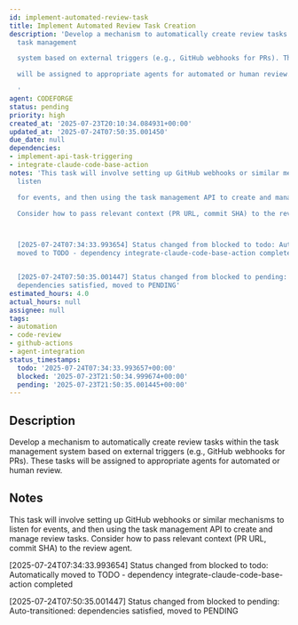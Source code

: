 ```yaml
---
id: implement-automated-review-task
title: Implement Automated Review Task Creation
description: 'Develop a mechanism to automatically create review tasks within the
  task management

  system based on external triggers (e.g., GitHub webhooks for PRs). These tasks

  will be assigned to appropriate agents for automated or human review.

  '
agent: CODEFORGE
status: pending
priority: high
created_at: '2025-07-23T20:10:34.084931+00:00'
updated_at: '2025-07-24T07:50:35.001450'
due_date: null
dependencies:
- implement-api-task-triggering
- integrate-claude-code-base-action
notes: 'This task will involve setting up GitHub webhooks or similar mechanisms to
  listen

  for events, and then using the task management API to create and manage review tasks.

  Consider how to pass relevant context (PR URL, commit SHA) to the review agent.



  [2025-07-24T07:34:33.993654] Status changed from blocked to todo: Automatically
  moved to TODO - dependency integrate-claude-code-base-action completed


  [2025-07-24T07:50:35.001447] Status changed from blocked to pending: Auto-transitioned:
  dependencies satisfied, moved to PENDING'
estimated_hours: 4.0
actual_hours: null
assignee: null
tags:
- automation
- code-review
- github-actions
- agent-integration
status_timestamps:
  todo: '2025-07-24T07:34:33.993657+00:00'
  blocked: '2025-07-23T21:50:34.999674+00:00'
  pending: '2025-07-23T21:50:35.001445+00:00'
---
```


## Description

Develop a mechanism to automatically create review tasks within the task management
system based on external triggers (e.g., GitHub webhooks for PRs). These tasks
will be assigned to appropriate agents for automated or human review.


## Notes

This task will involve setting up GitHub webhooks or similar mechanisms to listen
for events, and then using the task management API to create and manage review tasks.
Consider how to pass relevant context (PR URL, commit SHA) to the review agent.


[2025-07-24T07:34:33.993654] Status changed from blocked to todo: Automatically moved to TODO - dependency integrate-claude-code-base-action completed

[2025-07-24T07:50:35.001447] Status changed from blocked to pending: Auto-transitioned: dependencies satisfied, moved to PENDING

